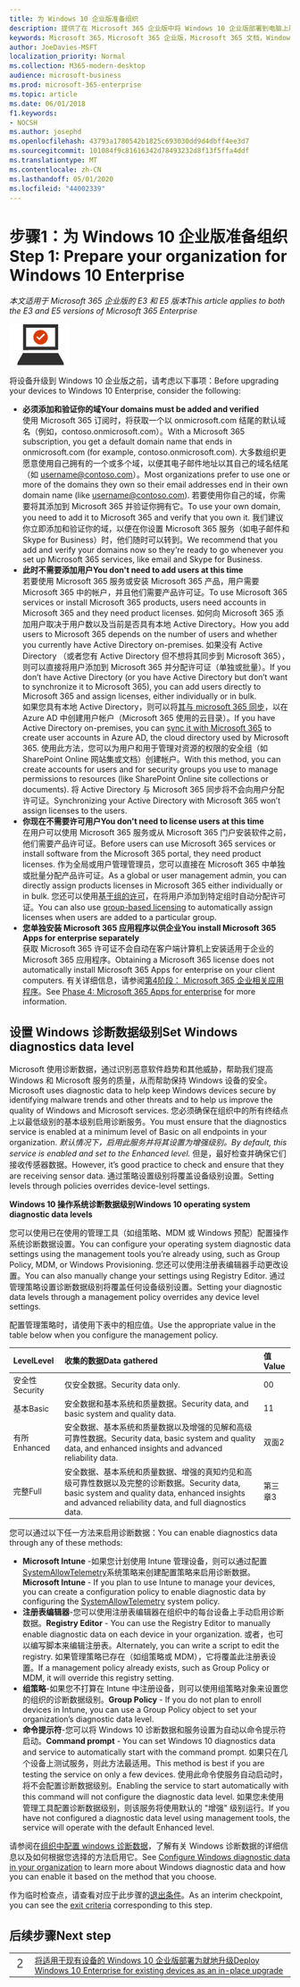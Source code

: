 ```yaml
---
title: 为 Windows 10 企业版准备组织
description: 提供了在 Microsoft 365 企业版中将 Windows 10 企业版部署到电脑上所需步骤的高级别指南。
keywords: Microsoft 365，Microsoft 365 企业版，Microsoft 365 文档，Windows 10 企业版，部署
author: JoeDavies-MSFT
localization_priority: Normal
ms.collection: M365-modern-desktop
audience: microsoft-business
ms.prod: microsoft-365-enterprise
ms.topic: article
ms.date: 06/01/2018
f1.keywords:
- NOCSH
ms.author: josephd
ms.openlocfilehash: 43793a1780542b1825c693030dd9d4dbff4ee3d7
ms.sourcegitcommit: 101084f9c81616342d78493232d8f13f5ffa4ddf
ms.translationtype: MT
ms.contentlocale: zh-CN
ms.lasthandoff: 05/01/2020
ms.locfileid: "44002339"
---
```

# <a name="step-1-prepare-your-organization-for-windows-10-enterprise"></a><span data-ttu-id="5db97-104">步骤1：为 Windows 10 企业版准备组织</span><span class="sxs-lookup"><span data-stu-id="5db97-104">Step 1: Prepare your organization for Windows 10 Enterprise</span></span>

<span data-ttu-id="5db97-105">*本文适用于 Microsoft 365 企业版的 E3 和 E5 版本*</span><span class="sxs-lookup"><span data-stu-id="5db97-105">*This article applies to both the E3 and E5 versions of Microsoft 365 Enterprise*</span></span>

![阶段 3：Windows 10 企业版](../media/deploy-foundation-infrastructure/win10enterprise_icon-small.png)

<span data-ttu-id="5db97-107">将设备升级到 Windows 10 企业版之前，请考虑以下事项：</span><span class="sxs-lookup"><span data-stu-id="5db97-107">Before upgrading your devices to Windows 10 Enterprise, consider the following:</span></span>

- <span data-ttu-id="5db97-108">**必须添加和验证你的域**</span><span class="sxs-lookup"><span data-stu-id="5db97-108">**Your domains must be added and verified**</span></span> <br>
  <span data-ttu-id="5db97-109">使用 Microsoft 365 订阅时，将获取一个以 onmicrosoft.com 结尾的默认域名（例如，contoso.onmicrosoft.com）。</span><span class="sxs-lookup"><span data-stu-id="5db97-109">With a Microsoft 365 subscription, you get a default domain name that ends in onmicrosoft.com (for example, contoso.onmicrosoft.com).</span></span> <span data-ttu-id="5db97-110">大多数组织更愿意使用自己拥有的一个或多个域，以便其电子邮件地址以其自己的域名结尾（如 username@contoso.com）。</span><span class="sxs-lookup"><span data-stu-id="5db97-110">Most organizations prefer to use one or more of the domains they own so their email addresses end in their own domain name (like username@contoso.com).</span></span> <span data-ttu-id="5db97-111">若要使用你自己的域，你需要将其添加到 Microsoft 365 并验证你拥有它。</span><span class="sxs-lookup"><span data-stu-id="5db97-111">To use your own domain, you need to add it to Microsoft 365 and verify that you own it.</span></span> <span data-ttu-id="5db97-112">我们建议你立即添加和验证你的域，以便在你设置 Microsoft 365 服务（如电子邮件和 Skype for Business）时，他们随时可以转到。</span><span class="sxs-lookup"><span data-stu-id="5db97-112">We recommend that you add and verify your domains now so they're ready to go whenever you set up Microsoft 365 services, like email and Skype for Business.</span></span>
- <span data-ttu-id="5db97-113">**此时不需要添加用户**</span><span class="sxs-lookup"><span data-stu-id="5db97-113">**You don't need to add users at this time**</span></span> <br>
  <span data-ttu-id="5db97-114">若要使用 Microsoft 365 服务或安装 Microsoft 365 产品，用户需要 Microsoft 365 中的帐户，并且他们需要产品许可证。</span><span class="sxs-lookup"><span data-stu-id="5db97-114">To use Microsoft 365 services or install Microsoft 365 products, users need accounts in Microsoft 365 and they need product licenses.</span></span> <span data-ttu-id="5db97-115">如何向 Microsoft 365 添加用户取决于用户数以及当前是否具有本地 Active Directory。</span><span class="sxs-lookup"><span data-stu-id="5db97-115">How you add users to Microsoft 365 depends on the number of users and whether you currently have Active Directory on-premises.</span></span> <span data-ttu-id="5db97-116">如果没有 Active Directory （或者您有 Active Directory 但不想将其同步到 Microsoft 365），则可以直接将用户添加到 Microsoft 365 并分配许可证（单独或批量）。</span><span class="sxs-lookup"><span data-stu-id="5db97-116">If you don’t have Active Directory (or you have Active Directory but don’t want to synchronize it to Microsoft 365), you can add users directly to Microsoft 365 and assign licenses, either individually or in bulk.</span></span> <br>
  <span data-ttu-id="5db97-117">如果您具有本地 Active Directory，则可以将[其与 microsoft 365 同步](identity-add-user-accounts.md#identity-sync)，以在 Azure AD 中创建用户帐户（Microsoft 365 使用的云目录）。</span><span class="sxs-lookup"><span data-stu-id="5db97-117">If you have Active Directory on-premises, you can [sync it with Microsoft 365](identity-add-user-accounts.md#identity-sync) to create user accounts in Azure AD, the cloud directory used by Microsoft 365.</span></span> <span data-ttu-id="5db97-118">使用此方法，您可以为用户和用于管理对资源的权限的安全组（如 SharePoint Online 网站集或文档）创建帐户。</span><span class="sxs-lookup"><span data-stu-id="5db97-118">With this method, you can create accounts for users and for security groups you use to manage permissions to resources (like SharePoint Online site collections or documents).</span></span> <span data-ttu-id="5db97-119">将 Active Directory 与 Microsoft 365 同步将不会向用户分配许可证。</span><span class="sxs-lookup"><span data-stu-id="5db97-119">Synchronizing your Active Directory with Microsoft 365 won’t assign licenses to the users.</span></span>
- <span data-ttu-id="5db97-120">**你现在不需要许可用户**</span><span class="sxs-lookup"><span data-stu-id="5db97-120">**You don't need to license users at this time**</span></span> <br>
  <span data-ttu-id="5db97-121">在用户可以使用 Microsoft 365 服务或从 Microsoft 365 门户安装软件之前，他们需要产品许可证。</span><span class="sxs-lookup"><span data-stu-id="5db97-121">Before users can use Microsoft 365 services or install software from the Microsoft 365 portal, they need product licenses.</span></span> <span data-ttu-id="5db97-122">作为全局或用户管理管理员，您可以直接在 Microsoft 365 中单独或批量分配产品许可证。</span><span class="sxs-lookup"><span data-stu-id="5db97-122">As a global or user management admin, you can directly assign products licenses in Microsoft 365 either individually or in bulk.</span></span> <span data-ttu-id="5db97-123">您还可以使用[基于组的许可](identity-use-group-management.md#identity-group-license)，在将用户添加到特定组时自动分配许可证。</span><span class="sxs-lookup"><span data-stu-id="5db97-123">You can also use [group-based licensing](identity-use-group-management.md#identity-group-license) to automatically assign licenses when users are added to a particular group.</span></span> 
- <span data-ttu-id="5db97-124">**您单独安装 Microsoft 365 应用程序以供企业**</span><span class="sxs-lookup"><span data-stu-id="5db97-124">**You install Microsoft 365 Apps for enterprise separately**</span></span> <br>
  <span data-ttu-id="5db97-125">获取 Microsoft 365 许可证不会自动在客户端计算机上安装适用于企业的 Microsoft 365 应用程序。</span><span class="sxs-lookup"><span data-stu-id="5db97-125">Obtaining a Microsoft 365 license does not automatically install Microsoft 365 Apps for enterprise on your client computers.</span></span> <span data-ttu-id="5db97-126">有关详细信息，请参阅[第4阶段： Microsoft 365 企业相关应用程序](office365proplus-infrastructure.md)。</span><span class="sxs-lookup"><span data-stu-id="5db97-126">See [Phase 4: Microsoft 365 Apps for enterprise](office365proplus-infrastructure.md) for more information.</span></span> 

## <a name="set-windows-diagnostics-data-level"></a><span data-ttu-id="5db97-127">设置 Windows 诊断数据级别</span><span class="sxs-lookup"><span data-stu-id="5db97-127">Set Windows diagnostics data level</span></span>

<span data-ttu-id="5db97-128">Microsoft 使用诊断数据，通过识别恶意软件趋势和其他威胁，帮助我们提高 Windows 和 Microsoft 服务的质量，从而帮助保持 Windows 设备的安全。</span><span class="sxs-lookup"><span data-stu-id="5db97-128">Microsoft uses diagnostic data to help keep Windows devices secure by identifying malware trends and other threats and to help us improve the quality of Windows and Microsoft services.</span></span> <span data-ttu-id="5db97-129">您必须确保在组织中的所有终结点上以最低级别的基本级别启用诊断服务。</span><span class="sxs-lookup"><span data-stu-id="5db97-129">You must ensure that the diagnostics service is enabled at a minimum level of Basic on all endpoints in your organization.</span></span> <span data-ttu-id="5db97-130">*默认情况下，启用此服务并将其设置为增强级别。*</span><span class="sxs-lookup"><span data-stu-id="5db97-130">*By default, this service is enabled and set to the Enhanced level.*</span></span> <span data-ttu-id="5db97-131">但是，最好检查并确保它们接收传感器数据。</span><span class="sxs-lookup"><span data-stu-id="5db97-131">However, it’s good practice to check and ensure that they are receiving sensor data.</span></span> <span data-ttu-id="5db97-132">通过策略设置级别将覆盖设备级别设置。</span><span class="sxs-lookup"><span data-stu-id="5db97-132">Setting levels through policies overrides device-level settings.</span></span> 

<span data-ttu-id="5db97-133">**Windows 10 操作系统诊断数据级别**</span><span class="sxs-lookup"><span data-stu-id="5db97-133">**Windows 10 operating system diagnostic data levels**</span></span>

<span data-ttu-id="5db97-134">您可以使用已在使用的管理工具（如组策略、MDM 或 Windows 预配）配置操作系统诊断数据设置。</span><span class="sxs-lookup"><span data-stu-id="5db97-134">You can configure your operating system diagnostic data settings using the management tools you’re already using, such as Group Policy, MDM, or Windows Provisioning.</span></span> <span data-ttu-id="5db97-135">您还可以使用注册表编辑器手动更改设置。</span><span class="sxs-lookup"><span data-stu-id="5db97-135">You can also manually change your settings using Registry Editor.</span></span> <span data-ttu-id="5db97-136">通过管理策略设置诊断数据级别将覆盖任何设备级别设置。</span><span class="sxs-lookup"><span data-stu-id="5db97-136">Setting your diagnostic data levels through a management policy overrides any device level settings.</span></span>

<span data-ttu-id="5db97-137">配置管理策略时，请使用下表中的相应值。</span><span class="sxs-lookup"><span data-stu-id="5db97-137">Use the appropriate value in the table below when you configure the management policy.</span></span>

| <span data-ttu-id="5db97-138">Level</span><span class="sxs-lookup"><span data-stu-id="5db97-138">Level</span></span> | <span data-ttu-id="5db97-139">收集的数据</span><span class="sxs-lookup"><span data-stu-id="5db97-139">Data gathered</span></span> | <span data-ttu-id="5db97-140">值</span><span class="sxs-lookup"><span data-stu-id="5db97-140">Value</span></span> |
|:--- |:--- |:--- |
| <span data-ttu-id="5db97-141">安全性</span><span class="sxs-lookup"><span data-stu-id="5db97-141">Security</span></span> | <span data-ttu-id="5db97-142">仅安全数据。</span><span class="sxs-lookup"><span data-stu-id="5db97-142">Security data only.</span></span> | <span data-ttu-id="5db97-143">0</span><span class="sxs-lookup"><span data-stu-id="5db97-143">0</span></span> |
| <span data-ttu-id="5db97-144">基本</span><span class="sxs-lookup"><span data-stu-id="5db97-144">Basic</span></span> | <span data-ttu-id="5db97-145">安全数据和基本系统和质量数据。</span><span class="sxs-lookup"><span data-stu-id="5db97-145">Security data, and basic system and quality data.</span></span> | <span data-ttu-id="5db97-146">1</span><span class="sxs-lookup"><span data-stu-id="5db97-146">1</span></span> |
| <span data-ttu-id="5db97-147">有所</span><span class="sxs-lookup"><span data-stu-id="5db97-147">Enhanced</span></span> | <span data-ttu-id="5db97-148">安全数据、基本系统和质量数据以及增强的见解和高级可靠性数据。</span><span class="sxs-lookup"><span data-stu-id="5db97-148">Security data, basic system and quality data, and enhanced insights and advanced reliability data.</span></span> | <span data-ttu-id="5db97-149">双面</span><span class="sxs-lookup"><span data-stu-id="5db97-149">2</span></span> |
| <span data-ttu-id="5db97-150">完整</span><span class="sxs-lookup"><span data-stu-id="5db97-150">Full</span></span> | <span data-ttu-id="5db97-151">安全数据、基本系统和质量数据、增强的真知灼见和高级可靠性数据以及完整的诊断数据。</span><span class="sxs-lookup"><span data-stu-id="5db97-151">Security data, basic system and quality data, enhanced insights and advanced reliability data, and full diagnostics data.</span></span> | <span data-ttu-id="5db97-152">第三章</span><span class="sxs-lookup"><span data-stu-id="5db97-152">3</span></span> |

<span data-ttu-id="5db97-153">您可以通过以下任一方法来启用诊断数据：</span><span class="sxs-lookup"><span data-stu-id="5db97-153">You can enable diagnostics data through any of these methods:</span></span>

* <span data-ttu-id="5db97-154">**Microsoft Intune** -如果您计划使用 Intune 管理设备，则可以通过配置<a href="https://docs.microsoft.com/windows/client-management/mdm/policy-csp-system#system-allowtelemetry" target="blank">SystemAllowTelemetry</a>系统策略来创建配置策略来启用诊断数据。</span><span class="sxs-lookup"><span data-stu-id="5db97-154">**Microsoft Intune** - If you plan to use Intune to manage your devices, you can create a configuration policy to enable diagnostic data by configuring the <a href="https://docs.microsoft.com/windows/client-management/mdm/policy-csp-system#system-allowtelemetry" target="blank">SystemAllowTelemetry</a> system policy.</span></span>
* <span data-ttu-id="5db97-155">**注册表编辑器**-您可以使用注册表编辑器在组织中的每台设备上手动启用诊断数据。</span><span class="sxs-lookup"><span data-stu-id="5db97-155">**Registry Editor** - You can use the Registry Editor to manually enable diagnostic data on each device in your organization.</span></span> <span data-ttu-id="5db97-156">或者，也可以编写脚本来编辑注册表。</span><span class="sxs-lookup"><span data-stu-id="5db97-156">Alternately, you can write a script to edit the registry.</span></span> <span data-ttu-id="5db97-157">如果管理策略已存在（如组策略或 MDM），它将覆盖此注册表设置。</span><span class="sxs-lookup"><span data-stu-id="5db97-157">If a management policy already exists, such as Group Policy or MDM, it will override this registry setting.</span></span>
* <span data-ttu-id="5db97-158">**组策略**-如果您不打算在 Intune 中注册设备，则可以使用组策略对象来设置您的组织的诊断数据级别。</span><span class="sxs-lookup"><span data-stu-id="5db97-158">**Group Policy** - If you do not plan to enroll devices in Intune, you can use a Group Policy object to set your organization’s diagnostic data level.</span></span>
* <span data-ttu-id="5db97-159">**命令提示符**-您可以将 Windows 10 诊断数据和服务设置为自动以命令提示符启动。</span><span class="sxs-lookup"><span data-stu-id="5db97-159">**Command prompt** - You can set Windows 10 diagnostics data and service to automatically start with the command prompt.</span></span> <span data-ttu-id="5db97-160">如果只在几个设备上测试服务，则此方法最适用。</span><span class="sxs-lookup"><span data-stu-id="5db97-160">This method is best if you are testing the service on only a few devices.</span></span> <span data-ttu-id="5db97-161">使用此命令使服务自动启动时，将不会配置诊断数据级别。</span><span class="sxs-lookup"><span data-stu-id="5db97-161">Enabling the service to start automatically with this command will not configure the diagnostic data level.</span></span> <span data-ttu-id="5db97-162">如果您未使用管理工具配置诊断数据级别，则该服务将使用默认的 "增强" 级别运行。</span><span class="sxs-lookup"><span data-stu-id="5db97-162">If you have not configured a diagnostic data level using management tools, the service will operate with the default Enhanced level.</span></span>

<span data-ttu-id="5db97-163">请参阅在[组织中配置 windows 诊断数据](https://docs.microsoft.com/windows/configuration/configure-windows-diagnostic-data-in-your-organization)，了解有关 Windows 诊断数据的详细信息以及如何根据您选择的方法启用它。</span><span class="sxs-lookup"><span data-stu-id="5db97-163">See [Configure Windows diagnostic data in your organization](https://docs.microsoft.com/windows/configuration/configure-windows-diagnostic-data-in-your-organization) to learn more about Windows diagnostic data and how you can enable it based on the method that you choose.</span></span>

<span data-ttu-id="5db97-164">作为临时检查点，请查看对应于此步骤的[退出条件](windows10-exit-criteria.md#crit-windows10-step1)。</span><span class="sxs-lookup"><span data-stu-id="5db97-164">As an interim checkpoint, you can see the [exit criteria](windows10-exit-criteria.md#crit-windows10-step1) corresponding to this step.</span></span>

## <a name="next-step"></a><span data-ttu-id="5db97-165">后续步骤</span><span class="sxs-lookup"><span data-stu-id="5db97-165">Next step</span></span>

|||
|:-------|:-----|
|![第 2 步](../media/stepnumbers/Step2.png)| [<span data-ttu-id="5db97-167">将适用于现有设备的 Windows 10 企业版部署为就地升级</span><span class="sxs-lookup"><span data-stu-id="5db97-167">Deploy Windows 10 Enterprise for existing devices as an in-place upgrade</span></span>](windows10-deploy-inplaceupgrade.md) |






